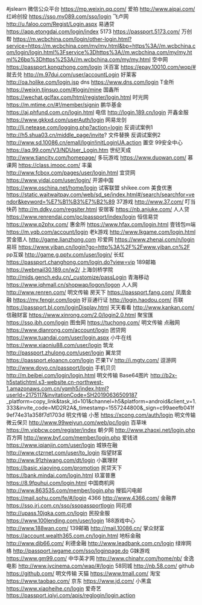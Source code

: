 #jslearn
微信公众平台	https://mp.weixin.qq.com/
爱拍	http://www.aipai.com/
红岭创投	https://sso.my089.com/sso/login
飞卢网	http://u.faloo.com/Regist/Login.aspx
易通贷	https://app.etongdai.com/login/index
5173	https://passport.5173.com/
万创帮	https://m.wcbchina.com/login/other-login.html?service=https://m.wcbchina.com/my/my.html&bp=https%3A//m.wcbchina.com/login/login.html%3Fservice%3Dhttps%3A//m.wcbchina.com/my/my.html%26bp%3Dhttps%253A//m.wcbchina.com/my/my.html
空中网	https://passport.kongzhong.com/login
沃百富	https://epay.10010.com/wop/#
就去兑	http://m.97dui.com/user/accountLogin
好莱客	http://oa.holike.com/login.jsp
dns	https://www.dns.com/login
T金所	https://weixin.tjinsuo.com/#login/mine
国鑫所	https://wechat.gclfax.com/html/register/login.html
时光网	https://m.mtime.cn/#!/member/signin
鹏华基金	https://aj.phfund.com.cn/login.html
电信	http://login.189.cn/login
开鑫金服	https://www.gkkxd.com/userAuth/login
网易龙剑	http://lj.netease.com/logging.php?action=login
反调试案例1	http://h5.shua03.cn/middle_page/invite?  文件替换
反调试案例2	http://www.sd.10086.cn/emall/login!initLoginUA.action  置空
99安全中心	https://aq.99.com/V3/NDUser_Login.htm
世纪天成	http://www.tiancity.com/homepage/
多玩游戏	https://www.duowan.com/
慕课网	https://class.imooc.com/
丰巢	http://www.fcbox.com/pages/user/login.html
宜贷网	https://www.yidai.com/user/login/
开源中国	https://www.oschina.net/home/login
试客联盟	shikee.com
美食优惠    https://static.waitwaitpay.com/web/sd_se/index.html#/search/searchfor=vendor&keyword=%E7%B1%B3%E7%B2%89
37游戏	http://www.37.com/
叮当快药	http://m.ddky.com/regsiter.html
安居客	https://nb.anjuke.com/
人人贷	https://www.renrendai.com/pc/passport/index/login
恒信易贷	https://www.p2phx.com/
惠金所	https://www.hfax.com/login.html
壹钱包m端	https://m.yqb.com/account/login
老k游戏	http://www.lkgame.com/login.html
赏金猎人	http://game.lianzhong.com
珍爱网	https://www.zhenai.com/n/login
易班	https://www.yiban.cn/login?go=http%3A%2F%2Fwww.yiban.cn%2F
pp互娱	http://game.g.pptv.com/user/login/
长虹	https://passport.changhong.com/login.do?view=vip
189邮箱	https://webmail30.189.cn/w2/
上海剑桥学院	http://mids.gench.edu.cn/_customize/passLogin
青海移动	https://www.iqhmall.cn/shopwap/logon/logon
人人网	http://www.renren.com/  明文传输
房天下	https://passport.fang.com/
凤凰金融	https://my.fengjr.com/login
好豆通行证	http://login.haodou.com/
百联	https://passport.bl.com/loginDisplay.html
天天看看	http://www.kankan.com/
信融财富	https://www.xinrong.com/2.0/login2.0.html
聚宝匯	https://sso.jbh.com/login
图虫网	https://tuchong.com/  明文传输
点融网	https://www.dianrong.com/account/login
团贷网	https://www.tuandai.com/user/login.aspx
小牛在线	https://www.xiaoniu88.com/user/login
筑龙	http://passport.zhulong.com/user/login
翼龙贷	https://passport.eloancn.com/login
芒果TV	http://i.mgtv.com/
逗游网	http://www.doyo.cn/passport/login
手机贝贝	http://m.beibei.com/login/login.html 明文传输
Base64图片	http://b2x-h5statichtml.s3-website.cn-northwest-1.amazonaws.com.cn/yqmh5/index.html?userId=2175117&invitationCode=SH20190636509187
_platform=copy_link&task_id=101&channel=h5&platform=android&client_v=1.333&invite_code=MD2R2A&_timestamp=1557244800&_sign=c99aeefb041f9ef74e31a358f7d1703d  明文传输
小葱	https://xcong.com/auth/login  明文传输
微云保贝	http://www.99weiyun.com/web/pc/login
百草味	https://m.vipbcw.com/register/index
朝夕网	http://www.zhaoxi.net/login.php
百方网	http://www.byf.com/member/login.php
爱钱进	https://www.iqianjin.com/user/login
城铁在融	http://www.ctzrnet.com/user/to_login
指望财富	http://www.91zhiwang.com/dt/login
小赢理财	https://basic.xiaoying.com/promotion
民贷天下	https://bank.mindai.com/login.html
玖富普惠	https://8.9fpuhui.com/login.html
中国商机网  http://www.863535.com/member/login.php
搜狐闪电邮  https://mail.sohu.com/fe/#/login
4366	http://www.4366.com/
金融界	https://sso.jrj.com.cn/sso/ssopassportlogin
同花顺	http://upass.10jqka.com.cn/login
民投金服	https://www.100lending.com/user/login
188游戏中心 http://www.188wan.com/
139邮箱	http://mail.10086.cn/
掌众财富	https://account.wealth365.com.cn/login.html
地标金融	http://www.dib66.com/
利德金融	http://www.leadbank.com.cn/login
绿岸网络	http://passport.iwgame.com/sso/loginpage.do
G妹游戏	https://www.gm99.com/
中华英才网	http://www.chinahr.com/home/nb/
金逸电影	http://www.jycinema.com/wap/#/login
58同城	http://nb.58.com/
github  https://github.com/  明文传输
天猫   https://www.tmall.com/
淘宝   https://www.taobao.com/
京东   https://www.jd.com/
小黑盒 https://www.xiaoheihe.cn/login
爱奇艺 https://passport.iqiyi.com/apis/reglogin/login.action